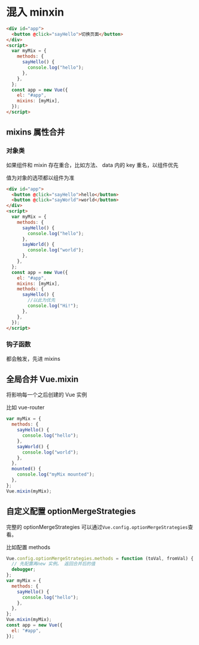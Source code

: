 # 混入 minxin

```html
<div id="app">
  <button @click="sayHello">切换页面</button>
</div>
<script>
  var myMix = {
    methods: {
      sayHello() {
        console.log("hello");
      },
    },
  };
  const app = new Vue({
    el: "#app",
    mixins: [myMix],
  });
</script>
```

## mixins 属性合并

### 对象类

如果组件和 mixin 存在重合，比如方法、 data 内的 key 重名，以组件优先

值为对象的选项都以组件为准

```html
<div id="app">
  <button @click="sayHello">hello</button>
  <button @click="sayWorld">world</button>
</div>
<script>
  var myMix = {
    methods: {
      sayHello() {
        console.log("hello");
      },
      sayWorld() {
        console.log("world");
      },
    },
  };
  const app = new Vue({
    el: "#app",
    mixins: [myMix],
    methods: {
      sayHello() {
        //以此为优先
        console.log("Hi!");
      },
    },
  });
</script>
```

### 钩子函数

都会触发，先进 mixins

## 全局合并 Vue.mixin

将影响每一个之后创建的 Vue 实例

比如 vue-router

```js
var myMix = {
  methods: {
    sayHello() {
      console.log("hello");
    },
    sayWorld() {
      console.log("world");
    },
  },
  mounted() {
    console.log("myMix mounted");
  },
};
Vue.mixin(myMix);
```

## 自定义配置 optionMergeStrategies

完整的 optionMergeStrategies 可以通过`Vue.config.optionMergeStrategies`查看。

比如配置 methods

```js
Vue.config.optionMergeStrategies.methods = function (toVal, fromVal) {
  // 先配置再new 实例。 返回合并后的值
  debugger;
};
var myMix = {
  methods: {
    sayHello() {
      console.log("hello");
    },
  },
};
Vue.mixin(myMix);
const app = new Vue({
  el: "#app",
});
```

